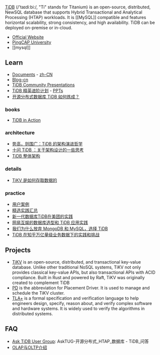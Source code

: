 [TiDB](https://github.com/pingcap/tidb) (/’taɪdiːbi:/, "Ti" stands for Titanium) is an open-source, distributed, NewSQL database that supports Hybrid Transactional and Analytical Processing (HTAP) workloads. It is [[MySQL]] compatible and features horizontal scalability, strong consistency, and high availability. TiDB can be deployed on-premise or in-cloud.

- [Official Website](https://pingcap.com/en/)
- [PingCAP University](https://university.pingcap.com/)
- [[mysql]]



## Learn
- [Documents](https://docs.pingcap.com/tidb/stable) - [zh-CN](https://docs.pingcap.com/zh/tidb/stable)
- [Blog-cn](https://pingcap.com/blog-cn/)
- [TiDB Community Presentations](https://github.com/pingcap/presentations)
- [TiDB 精英进阶计划](https://www.bilibili.com/video/BV1pp4y1X7UQ) - [PPTs](https://github.com/pingcap/presentations/tree/master/TiDB-Elite-Training-Camp)
- [开源分布式数据库 TiDB 如何炼成？](https://www.infoq.cn/article/ufembtvyjwmuqtgwtmci)

### books
- [TiDB in Action](https://book.tidb.io/)

### architecture
- [势高，则围广：TiDB 的架构演进哲学](https://www.infoq.cn/article/Qw_8ubZFgtQlcZmZHBlA)
- [十问 TiDB ：关于架构设计的一些思考](https://pingcap.com/blog-cn/10-questions-tidb-structure/)
- [TiDB 整体架构](https://book.tidb.io/session1/chapter1/tidb-architecture.html)

### details
- [TiKV 是如何存取数据的](https://pingcap.com/blog-cn/how-tikv-store-get-data/)

### practice
- [用户案例](https://pingcap.com/cases-cn/user-case-zhihu/)
- [精选实践汇总](https://asktug.com/t/topic/34701)
- [新一代数据库TiDB在美团的实践](https://tech.meituan.com/2018/11/22/mysql-pingcap-practice.html)
- [网易互娱的数据库选型和 TiDB 应用实践](https://www.infoq.cn/article/umuBqMCpWWGo4QYMksc0)
- [我们为什么放弃 MongoDB 和 MySQL，选择 TiDB](https://yq.aliyun.com/articles/768592)
- [TiDB 在知乎万亿量级业务数据下的实践和挑战](https://zhuanlan.zhihu.com/p/71023604)



## Projects
- [TiKV](https://github.com/tikv/tikv) is an open-source, distributed, and transactional key-value database. Unlike other traditional NoSQL systems, TiKV not only provides classical key-value APIs, but also transactional APIs with ACID compliance. Built in Rust and powered by Raft, TiKV was originally created to complement TiDB
- [PD](https://github.com/tikv/pd) is the abbreviation for Placement Driver. It is used to manage and schedule the TiKV cluster.
- [TLA+](https://github.com/pingcap/tla-plus) is a formal specification and verification language to help engineers design, specify, reason about, and verify complex software and hardware systems. It is widely used to verify the algorithms in distributed systems.



## FAQ
- [Ask TiDB User Group](https://asktug.com/): AskTUG-开源分布式_HTAP_数据库 - TiDB_问答
- [OLAP与OLTP介绍](https://developer.aliyun.com/article/345453)
